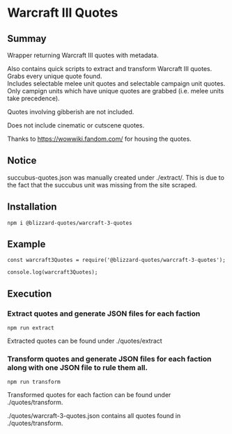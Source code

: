 # Warcraft III Quotes

## Summay

Wrapper returning Warcraft III quotes with metadata.

Also contains quick scripts to extract and transform Warcraft III quotes.
Grabs every unique quote found.  
Includes selectable melee unit quotes and selectable campaign unit quotes.
Only campign units which have unique quotes are grabbed
(i.e. melee units take precedence).

Quotes involving gibberish are not included.

Does not include cinematic or cutscene quotes.

Thanks to https://wowwiki.fandom.com/ for housing the quotes.

## Notice

succubus-quotes.json was manually created under ./extract/.
This is due to the fact that the succubus unit was missing from the site scraped.

## Installation

`npm i @blizzard-quotes/warcraft-3-quotes`

## Example

```
const warcraft3Quotes = require('@blizzard-quotes/warcraft-3-quotes');

console.log(warcraft3Quotes);
```

## Execution

### Extract quotes and generate JSON files for each faction

`npm run extract`

Extracted quotes can be found under ./quotes/extract

### Transform quotes and generate JSON files for each faction along with one JSON file to rule them all.

`npm run transform`

Transformed quotes for each faction can be found under ./quotes/transform.

./quotes/warcraft-3-quotes.json contains all quotes found in ./quotes/transform.
